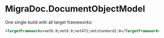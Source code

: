 ﻿# MigraDoc.DocumentObjectModel

One single build with all target frameworks:

```xml
<TargetFrameworks>net6.0;net8.0;net472;netstandard2.0</TargetFrameworks>
```
